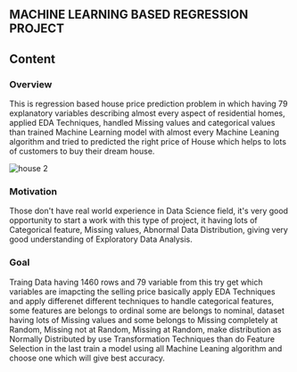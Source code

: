 ## MACHINE LEARNING BASED REGRESSION PROJECT

## Content
### Overview
This is regression based house price prediction problem in which having 79 explanatory variables describing almost every aspect of residential homes, applied EDA Techniques, handled Missing values and categorical values than trained Machine Learning model with almost every Machine Leaning algorithm and tried to predicted the right price of House which helps to lots of customers to buy their dream house.

![house 2](https://user-images.githubusercontent.com/66259814/102322739-8a74db80-3fa5-11eb-9c06-5bc912d81c96.jpg)

### Motivation
Those don't have real world experience in Data Science field, it's very good opportunity to start a work with this type of project, it having lots of Categorical feature, Missing values, Abnormal Data Distribution, giving very good understanding of Exploratory Data Analysis.

### Goal
Traing Data having 1460 rows and 79 variable from this try get which variables are imapcting the selling price basically apply EDA Techniques and apply differenet different techniques to handle categorical features, some features are belongs to ordinal some are belongs to nominal, dataset having lots of Missing values and some belongs to Missing completely at Random, Missing not at Random, Missing at Random, make distribution as Normally Distributed by use Transformation Techniques than do Feature Selection in the last train a model using all Machine Leaning algorithm and choose one which will give best accuracy.


